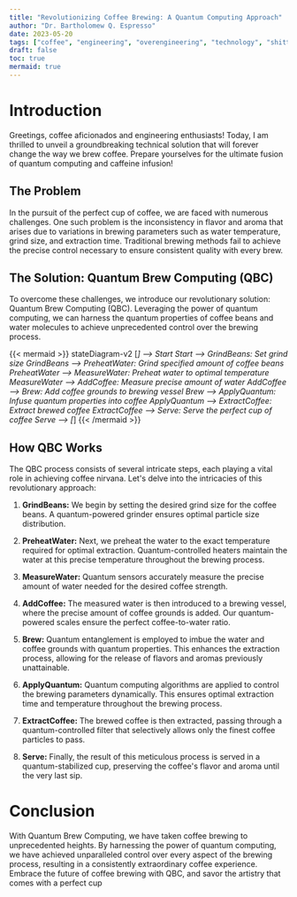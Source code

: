 ```yaml
---
title: "Revolutionizing Coffee Brewing: A Quantum Computing Approach"
author: "Dr. Bartholomew Q. Espresso"
date: 2023-05-20
tags: ["coffee", "engineering", "overengineering", "technology", "shittysysadmin"]
draft: false
toc: true
mermaid: true
---
```


# Introduction

Greetings, coffee aficionados and engineering enthusiasts! Today, I am thrilled to unveil a groundbreaking technical solution that will forever change the way we brew coffee. Prepare yourselves for the ultimate fusion of quantum computing and caffeine infusion!

## The Problem

In the pursuit of the perfect cup of coffee, we are faced with numerous challenges. One such problem is the inconsistency in flavor and aroma that arises due to variations in brewing parameters such as water temperature, grind size, and extraction time. Traditional brewing methods fail to achieve the precise control necessary to ensure consistent quality with every brew.

## The Solution: Quantum Brew Computing (QBC)

To overcome these challenges, we introduce our revolutionary solution: Quantum Brew Computing (QBC). Leveraging the power of quantum computing, we can harness the quantum properties of coffee beans and water molecules to achieve unprecedented control over the brewing process.

{{< mermaid >}}
stateDiagram-v2
    [*] --> Start
    Start --> GrindBeans: Set grind size
    GrindBeans --> PreheatWater: Grind specified amount of coffee beans
    PreheatWater --> MeasureWater: Preheat water to optimal temperature
    MeasureWater --> AddCoffee: Measure precise amount of water
    AddCoffee --> Brew: Add coffee grounds to brewing vessel
    Brew --> ApplyQuantum: Infuse quantum properties into coffee
    ApplyQuantum --> ExtractCoffee: Extract brewed coffee
    ExtractCoffee --> Serve: Serve the perfect cup of coffee
    Serve --> [*]
{{< /mermaid >}}

## How QBC Works

The QBC process consists of several intricate steps, each playing a vital role in achieving coffee nirvana. Let's delve into the intricacies of this revolutionary approach:

1. **GrindBeans:** We begin by setting the desired grind size for the coffee beans. A quantum-powered grinder ensures optimal particle size distribution.

2. **PreheatWater:** Next, we preheat the water to the exact temperature required for optimal extraction. Quantum-controlled heaters maintain the water at this precise temperature throughout the brewing process.

3. **MeasureWater:** Quantum sensors accurately measure the precise amount of water needed for the desired coffee strength.

4. **AddCoffee:** The measured water is then introduced to a brewing vessel, where the precise amount of coffee grounds is added. Our quantum-powered scales ensure the perfect coffee-to-water ratio.

5. **Brew:** Quantum entanglement is employed to imbue the water and coffee grounds with quantum properties. This enhances the extraction process, allowing for the release of flavors and aromas previously unattainable.

6. **ApplyQuantum:** Quantum computing algorithms are applied to control the brewing parameters dynamically. This ensures optimal extraction time and temperature throughout the brewing process.

7. **ExtractCoffee:** The brewed coffee is then extracted, passing through a quantum-controlled filter that selectively allows only the finest coffee particles to pass.

8. **Serve:** Finally, the result of this meticulous process is served in a quantum-stabilized cup, preserving the coffee's flavor and aroma until the very last sip.

# Conclusion

With Quantum Brew Computing, we have taken coffee brewing to unprecedented heights. By harnessing the power of quantum computing, we have achieved unparalleled control over every aspect of the brewing process, resulting in a consistently extraordinary coffee experience. Embrace the future of coffee brewing with QBC, and savor the artistry that comes with a perfect cup
